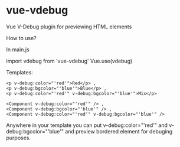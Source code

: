 # vue-vdebug
Vue V-Debug plugin for previewing HTML elements

How to use?

In main.js 

import vdebug from 'vue-vdebug'
Vue.use(vdebug)


Templates:

```
<p v-debug:color="'red'">Red</p> ,
<p v-debug:bgcolor="'blue'">Blue</p> , 
<p v-debug:color="'red'" v-debug:bgcolor="'blue'">Mix</p>

<Component v-debug:color="'red'" /> , 
<Component v-debug:bgcolor="'blue'" /> , 
<Component v-debug:color="'red'" v-debug:bgcolor="'blue'" />
```

Anywhere in your template you can put v-debug:color="'red'" and v-debug:bgcolor="'blue'" and preview bordered element for debuging purposes.

